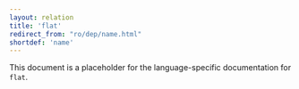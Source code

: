 ```yaml
---
layout: relation
title: 'flat'
redirect_from: "ro/dep/name.html"
shortdef: 'name'
---
```


This document is a placeholder for the language-specific documentation
for `flat`.
